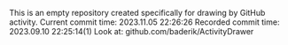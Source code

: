 This is an empty repository created specifically for drawing by GitHub activity.
Current commit time: 2023.11.05 22:26:26
Recorded commit time: 2023.09.10 22:25:14(1)
Look at: github.com/baderik/ActivityDrawer
